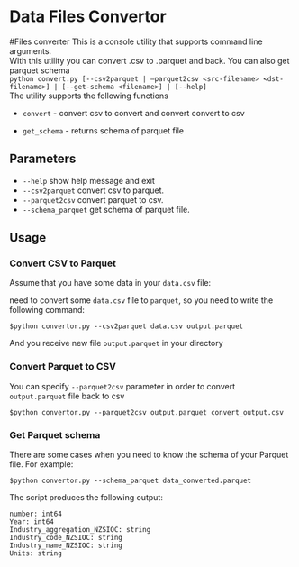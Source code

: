 # Data Files Convertor


#Files converter
This is a console utility that supports command line arguments.</br>
With this utility you can convert .csv to .parquet and back. You can also get parquet schema</br>
`python convert.py [--csv2parquet | —parquet2csv <src-filename> <dst-filename>] | [--get-schema <filename>] | [--help]`</br>
The utility supports the following functions
- `convert` - convert csv to convert and convert convert to csv

- `get_schema` - returns schema of parquet file


## Parameters
* `--help` show help message and exit
* `--csv2parquet` convert csv to parquet.
* `--parquet2csv` convert parquet to csv. 
* `--schema_parquet` get schema of parquet file.


## Usage

### Convert CSV to Parquet

Assume that you have some data in your `data.csv` file:

need to convert some `data.csv` file to `parquet`, so you need to write the following command:
```
$python convertor.py --csv2parquet data.csv output.parquet
```
And you receive new file `output.parquet` in your directory

### Convert Parquet to CSV
You can specify `--parquet2csv` parameter in order to convert `output.parquet` file back to csv
```
$python convertor.py --parquet2csv output.parquet convert_output.csv
```

### Get Parquet schema
There are some cases when you need to know the schema of your Parquet file. For example:
```
$python convertor.py --schema_parquet data_converted.parquet
```
The script produces the following output:
```
number: int64
Year: int64
Industry_aggregation_NZSIOC: string
Industry_code_NZSIOC: string
Industry_name_NZSIOC: string
Units: string
```
